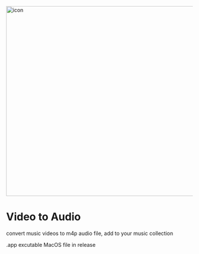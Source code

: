 
<img width="512" alt="icon" src="https://github.com/user-attachments/assets/16302b48-2f80-456e-9550-6c7d45779869">

# Video to Audio

convert music videos to m4p audio file, add to your music collection 

.app excutable MacOS file in release
